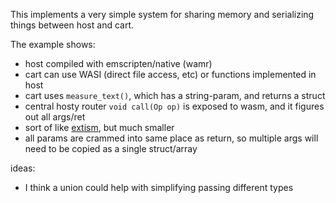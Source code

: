 This implements a very simple system for sharing memory and serializing things between host and cart.

The example shows:

- host compiled with emscripten/native (wamr)
- cart can use WASI (direct file access, etc) or functions implemented in host
- cart uses `measure_text()`, which has a string-param, and returns a struct
- central hosty router `void call(Op op)` is exposed to wasm, and it figures out all args/ret
- sort of like [extism](https://extism.org/), but much smaller
- all params are crammed into same place as return, so multiple args will need to be copied as a single struct/array


ideas:

- I think a union could help with simplifying passing different types


